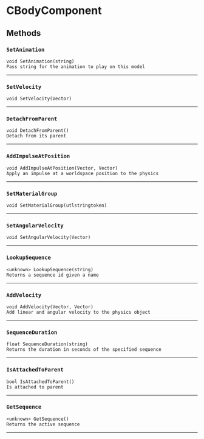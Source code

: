 # CBodyComponent

## Methods

### `SetAnimation`
```
void SetAnimation(string)
Pass string for the animation to play on this model
```
------

### `SetVelocity`
```
void SetVelocity(Vector)

```
------

### `DetachFromParent`
```
void DetachFromParent()
Detach from its parent
```
------

### `AddImpulseAtPosition`
```
void AddImpulseAtPosition(Vector, Vector)
Apply an impulse at a worldspace position to the physics
```
------

### `SetMaterialGroup`
```
void SetMaterialGroup(utlstringtoken)

```
------

### `SetAngularVelocity`
```
void SetAngularVelocity(Vector)

```
------

### `LookupSequence`
```
<unknown> LookupSequence(string)
Returns a sequence id given a name

```
------

### `AddVelocity`
```
void AddVelocity(Vector, Vector)
Add linear and angular velocity to the physics object
```
------

### `SequenceDuration`
```
float SequenceDuration(string)
Returns the duration in seconds of the specified sequence
```
------

### `IsAttachedToParent`
```
bool IsAttachedToParent()
Is attached to parent
```
------

### `GetSequence`
```
<unknown> GetSequence()
Returns the active sequence

```
------
